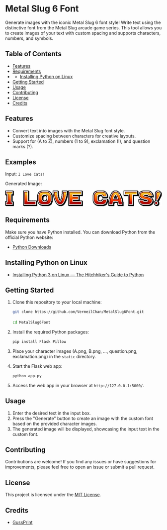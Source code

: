 # Metal Slug 6 Font

Generate images with the iconic Metal Slug 6 font style! Write text using the distinctive font from the Metal Slug arcade game series. This tool allows you to create images of your text with custom spacing and supports characters, numbers, and symbols.

## Table of Contents
- [Features](#features)
- [Requirements](#requirements)
- - [Installing Python on Linux](#installing-python-on-linux)
- [Getting Started](#getting-started)
- [Usage](#usage)
- [Contributing](#contributing)
- [License](#license)
- [Credits](#credits)

## Features

- Convert text into images with the Metal Slug font style.
- Customize spacing between characters for creative layouts.
- Support for (A to Z), numbers (1 to 9), exclamation (!), and question marks (?).

## Examples

Input: `I Love Cats!`

Generated Image:

![Metal Slug Font Image](image/Example.png)

## Requirements

Make sure you have Python installed. You can download Python from the official Python website:

- [Python Downloads](https://www.python.org/downloads/)

## Installing Python on Linux

- [Installing Python 3 on Linux — The Hitchhiker's Guide to Python](https://docs.python-guide.org/starting/install3/linux/)

## Getting Started

1. Clone this repository to your local machine:

   ```bash
   git clone https://github.com/VermeilChan/MetalSlug6Font.git
   
   cd MetalSlug6Font
   ```

2. Install the required Python packages:

   ```bash
   pip install Flask Pillow
   ```

3. Place your character images (A.png, B.png, ..., question.png, exclamation.png) in the `static` directory.

4. Start the Flask web app:

   ```bash
   python app.py
   ```

5. Access the web app in your browser at `http://127.0.0.1:5000/`.

## Usage

1. Enter the desired text in the input box.
2. Press the "Generate" button to create an image with the custom font based on the provided character images.
3. The generated image will be displayed, showcasing the input text in the custom font.

## Contributing

Contributions are welcome! If you find any issues or have suggestions for improvements, please feel free to open an issue or submit a pull request.

## License

This project is licensed under the [MIT License](LICENSE).

## Credits

- [GussPrint](https://www.spriters-resource.com/submitter/Gussprint/)
